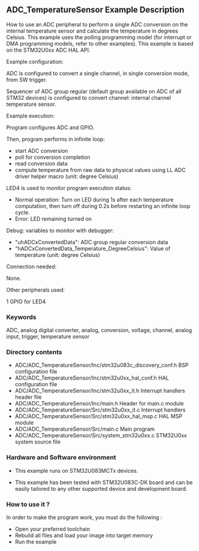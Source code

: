## <b>ADC_TemperatureSensor Example Description</b>

How to use an ADC peripheral to perform a single ADC conversion on the 
internal temperature sensor and calculate the temperature in degrees Celsius. 
This example uses the polling programming model (for interrupt or DMA 
programming models, refer to other examples).
This example is based on the STM32U0xx ADC HAL API.

Example configuration:

ADC is configured to convert a single channel, in single conversion mode,
from SW trigger.

Sequencer of ADC group regular (default group available on ADC of all STM32 devices)
is configured to convert channel: internal channel temperature sensor.

Example execution:

Program configures ADC and GPIO.

Then, program performs in infinite loop:

- start ADC conversion
- poll for conversion completion
- read conversion data
- compute temperature from raw data to physical values using LL ADC driver helper macro (unit: degree Celsius)

LED4 is used to monitor program execution status:

- Normal operation: Turn on LED during 1s after each temperature computation,
  then turn off during 0.2s before restarting an infinite loop cycle.
- Error: LED remaining turned on

Debug: variables to monitor with debugger:

- "uhADCxConvertedData": ADC group regular conversion data
- "hADCxConvertedData_Temperature_DegreeCelsius": Value of temperature (unit: degree Celsius)

Connection needed:

None.

Other peripherals used:

  1 GPIO for LED4

### <b>Keywords</b>

ADC, analog digital converter, analog, conversion, voltage, channel, analog input, trigger, temperature sensor

### <b>Directory contents</b>

  - ADC/ADC_TemperatureSensor/Inc/stm32u083c_discovery_conf.h     BSP configuration file
  - ADC/ADC_TemperatureSensor/Inc/stm32u0xx_hal_conf.h    HAL configuration file
  - ADC/ADC_TemperatureSensor/Inc/stm32u0xx_it.h          Interrupt handlers header file
  - ADC/ADC_TemperatureSensor/Inc/main.h                  Header for main.c module
  - ADC/ADC_TemperatureSensor/Src/stm32u0xx_it.c          Interrupt handlers
  - ADC/ADC_TemperatureSensor/Src/stm32u0xx_hal_msp.c     HAL MSP module
  - ADC/ADC_TemperatureSensor/Src/main.c                  Main program
  - ADC/ADC_TemperatureSensor/Src/system_stm32u0xx.c      STM32U0xx system source file

### <b>Hardware and Software environment</b>

  - This example runs on STM32U083MCTx devices.
    
  - This example has been tested with STM32U083C-DK board and can be
    easily tailored to any other supported device and development board.


### <b>How to use it ?</b>

In order to make the program work, you must do the following :

 - Open your preferred toolchain
 - Rebuild all files and load your image into target memory
 - Run the example